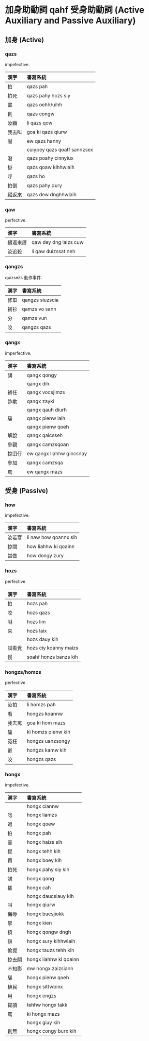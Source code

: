 # 加身助動詞 qahf 受身助動詞 (Active Auxiliary and Passive Auxiliary)

## 加身 (Active)

### qazs

impefective.

| 漢字 | 書寫系統 |
| :--- | :--- |
| 拍 | qazs pah |
| 拍死 | qazs pahy hozs siy |
| 畫 | qazs oehh/uihh |
| 創 | qazs congw |
| 汝顧 | li qazs qow |
| 我去叫 | goa ki qazs qiurw |
| 嚇 | ew qazs hanny |
| | cuiypey qazs qoatf sannzsex |
| 潑 | qazs poahy cinnyiux |
| 掛 | qazs qoaw kihhwlaih |
| 呼 | qazs ho |
| 拍倒 | qazs pahy dury |
| 綴返來 | qazs dew dnghhwlaih |

### qaw

perfective.

| 漢字 | 書寫系統 |
| :--- | :--- |
| 綴返來厝 | qaw dey dng laizs cuw |
| 汝追殺 | li qaw duizssat neh |

### qangzs

quizsezs 動作事件.

| 漢字 | 書寫系統 |
| :--- | :--- |
| 修車 | qangzs siuzscia |
| 補衫 | qamzs vo sann |
| 分 | qamzs vun |
| 咬 | qangzs qazs |

### qangx

imperfective.

| 漢字 | 書寫系統 |
| :--- | :--- |
| 講 | qangx qongy |
|| qangx dih |
| 補任 | qangx vocsjimzs |
| 詐欺 | qangx zayki |
|| qangx qauh diurh |
| 騙 | qangx pienw laih |
|| qangx pienw qoeh |
| 解說 | qangx qaicsseh |
| 參觀 | qangx camzsqoan |
| 掠囝仔 | ew qangx liahhw gincsnay |
| 參加 | qangx camzsqa |
| 罵 | ew qangx mazs |

## 受身 (Passive)

### how

impefective.

| 漢字 | 書寫系統 |
| :--- | :--- |
| 汝若寒 | li naw how qoannx sih |
| 掠關 | how liahhw ki qoainn |
| 當做 | how dongy zury |

### hozs

perfective.

| 漢字 | 書寫系統 |
| :--- | :--- |
| 拍 | hozs pah |
| 咬 | hozs qazs |
| 啉 | hozs lim |
| 來 | hozs laix |
|| hozs dauy kih |
| 試看覓 | hozs ciy koanny maizs |
| 慢 | soahf honzs banzs kih |

### hongzs/homzs

perfective.

| 漢字 | 書寫系統 |
| :--- | :--- |
| 汝拍 | li homzs pah |
| 看 | hongzs koannw |
| 我去罵 | goa ki hom mazs |
| 騙 | ki homzs pienw kih |
| 冤枉 | hongzs uanzsongy |
| 嵌 | hongzs kamw kih |
| 咬 | hongzs qazs |

### hongx

impefective.

| 漢字 | 書寫系統 |
| :--- | :--- |
|  | hongx ciannw |
| 唸 | hongx liamzs |
| 過 | hongx qoew |
| 拍 | hongx pah |
| 害 | hongx haizs sih |
| 提 | hongx tehh kih |
| 買 | hongx boey kih |
| 拍死 | hongx pahy siy kih |
| 講 | hongx qong |
| 插 | hongx cah |
|| hongx daucslauy kih |
| 叫 | hongx qiurw |
| 侮辱 | hongx bucsjiokk |
| 掔 | hongx kien |
| 摃 | hongx qongw dngh |
| 鎖 | hongx sury kihhwlaih |
| 偷提 | hongx tauzs tehh kih |
| 掠去關 | hongx liahhw ki qoainn |
| 不知影 | mw hongx zaizsiann |
| 騙 | hongx pienw qoeh |
| 植民 | hongx sittwbinx |
| 用 | hongx engzs |
| 提讀 | tehhw hongx takk |
| 罵 | ki hongx mazs |
|| hongx giuy kih |
| 創無 | hongx congy burx kih |
